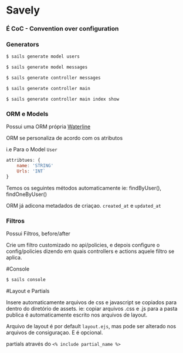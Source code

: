 # Savely

### É CoC - Convention over configuration

### Generators

```sh
$ sails generate model users
```

```sh
$ sails generate model messages
```

```sh
$ sails generate controller messages
```

```sh
$ sails generate controller main
```

```
$ sails generate controller main index show
```

### ORM e Models
Possui uma ORM própria [Waterline](https://github.com/balderdashy/waterline)

ORM se personaliza de acordo com os atributos

i.e
Para o Model ```User```

```js
attribtues: {
	name: 'STRING'
	Urls: 'INT`	
}
```

Temos os seguintes métodos automaticamente
ie: findByUser(), findOneByUser() 

ORM já adicona metadados de criaçao.
```created_at``` e ```updated_at```

### Filtros
Possui Filtros,  before/after

Crie um filtro customizado no api/policies, e depois configure o config/policies
dizendo em quais controllers e actions aquele filtro se aplica.


#Console

```sh
$ sails console
```

#Layout e Partials

Insere automaticamente arquivos de css e javascript se copiados para dentro do diretório de assets.
ie: copiar arquivos .css e .js para a pasta publica é automaticamente 
escrito nos arquivos de layout.

Arquivo de layout é por default ```layout.ejs```, mas pode ser alterado nos arquivos de 
consiguraçao. E é opcional.

partials através do ```<% include partial_name %>```